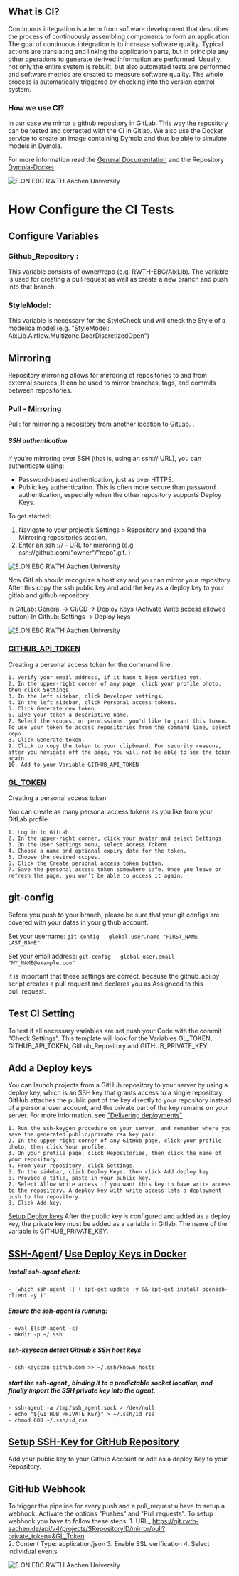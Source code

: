 ## What is CI?

Continuous integration is a term from software development that describes the process of continuously assembling components to form an application. 
The goal of continuous integration is to increase software quality.
Typical actions are translating and linking the application parts, but in principle any other operations to generate derived information are performed. 
Usually, not only the entire system is rebuilt, but also automated tests are performed and software metrics are created to measure software quality. 
The whole process is automatically triggered by checking into the version control system.

### How we use CI?
In our case we mirror a github repository in GitLab. This way the repository can be tested and corrected with the CI in Gitlab. 
We also use the Docker service to create an image containing Dymola and thus be able to simulate models in Dymola.

For more information read the [General Documentation](../04_Documentation/Documentation_GitLab.md) and the Repository [Dymola-Docker](https://git.rwth-aachen.de/EBC/EBC_intern/dymola-docker)

![E.ON EBC RWTH Aachen University](../04_Documentation/Images/GITLABCI.png)

# How Configure the CI Tests

## Configure Variables

### Github_Repository : 
This variable consists of owner/repo (e.g. RWTH-EBC/AixLib).
The variable is used for creating a pull request as well as create a new branch and push into that branch.

### StyleModel:

This variable is necessary for the StyleCheck und will check the Style of a modelica model (e.g. "StyleModel: AixLib.Airflow.Multizone.DoorDiscretizedOpen")

## Mirroring
Repository mirroring allows for mirroring of repositories to and from external sources. It can be used to mirror branches, tags, and commits between repositories.

### Pull - [Mirroring](https://docs.gitlab.com/ee/user/project/repository/repository_mirroring.html) 
Pull: for mirroring a repository from another location to GitLab. . 

##### SSH authentication

If you’re mirroring over SSH (that is, using an ssh:// URL), you can authenticate using:

- Password-based authentication, just as over HTTPS.
- Public key authentication. This is often more secure than password authentication, especially when the other repository supports Deploy Keys.

To get started:

1. Navigate to your project’s Settings > Repository and expand the Mirroring repositories section.
2. Enter an ssh :// - URL for mirroring (e.g ssh://github.com/"owner"/"repo".git. )

![E.ON EBC RWTH Aachen University](../04_Documentation/Images/Mirroring_ssh.PNG)

Now GitLab should recognize a host key and you can mirror your repository.
After this copy the ssh public key and add the key as a deploy key to your gitlab and github repository.

In GitLab:  General -> CI/CD -> Deploy Keys (Activate Write access allowed button)
In Github: Settings -> Deploy keys 

![E.ON EBC RWTH Aachen University](../04_Documentation/Images/public_key.PNG)

### [GITHUB_API_TOKEN](https://help.github.com/en/github/authenticating-to-github/creating-a-personal-access-token-for-the-command-line) 
Creating a personal access token for the command line

	1. Verify your email address, if it hasn't been verified yet.
	2. In the upper-right corner of any page, click your profile photo, then click Settings. 
	3. In the left sidebar, click Developer settings. 
	4. In the left sidebar, click Personal access tokens. 
	5. Click Generate new token. 
	6. Give your token a descriptive name. 
	7. Select the scopes, or permissions, you'd like to grant this token. To use your token to access repositories from the command line, select repo. 
	8. Click Generate token. 
	9. Click to copy the token to your clipboard. For security reasons, after you navigate off the page, you will not be able to see the token again. 
	10. Add to your Variable GITHUB_API_TOKEN

### [GL_TOKEN](https://docs.gitlab.com/ee/user/profile/personal_access_tokens.html)
Creating a personal access token

You can create as many personal access tokens as you like from your GitLab profile.

    1. Log in to GitLab.
    2. In the upper-right corner, click your avatar and select Settings.
    3. On the User Settings menu, select Access Tokens.
    4. Choose a name and optional expiry date for the token.
    5. Choose the desired scopes.
    6. Click the Create personal access token button.
    7. Save the personal access token somewhere safe. Once you leave or refresh the page, you won’t be able to access it again.

## git-config

Before you push to your branch, please be sure that your git configs are covered with your datas in your github account. 

Set your username:
`git config --global user.name "FIRST_NAME LAST_NAME"`

Set your email address:
`git config --global user.email "MY_NAME@example.com"`
	
It is important that these settings are correct, because the github_api.py script creates a pull request and declares you as Assigneed to this pull_request. 
	
## Test CI Setting
To test if all necessary variables are set push your Code with the commit "Check Settings". This template will look for the Variables GL_TOKEN, GITHUB_API_TOKEN, Github_Repository and GITHUB_PRIVATE_KEY.


## Add a Deploy keys
You can launch projects from a GitHub repository to your server by using a deploy key, which is an SSH key that grants access to a single repository. 
GitHub attaches the public part of the key directly to your repository instead of a personal user account, and the private part of the key remains on your server. 
For more information, see ["Delivering deployments"](https://developer.github.com/v3/guides/delivering-deployments/)

	1. Run the ssh-keygen procedure on your server, and remember where you save the generated public/private rsa key pair.
	2. In the upper-right corner of any GitHub page, click your profile photo, then click Your profile. 
	3. On your profile page, click Repositories, then click the name of your repository.
	4. From your repository, click Settings. 
	5. In the sidebar, click Deploy Keys, then click Add deploy key. 
	6. Provide a title, paste in your public key. 
	7. Select Allow write access if you want this key to have write access to the repository. A deploy key with write access lets a deployment push to the repository.
	8. Click Add key.

[Setup Deploy keys](https://developer.github.com/v3/guides/managing-deploy-keys/#deploy-keys)
After the public key is configured and added as a deploy key, the private key must be added as a variable in Gitlab. 
The name of the variable is GITHUB_PRIVATE_KEY.


## [SSH-Agent](https://help.github.com/en/enterprise/2.15/user/articles/generating-a-new-ssh-key-and-adding-it-to-the-ssh-agent)/ [Use Deploy Keys in Docker](https://www.webfactory.de/blog/use-ssh-key-for-private-repositories-in-github-actions) 
##### Install ssh-agent client:

	- 'which ssh-agent || ( apt-get update -y && apt-get install openssh-client -y )'

##### Ensure the ssh-agent is running:
 	
	- eval $(ssh-agent -s)
    - mkdir -p ~/.ssh
	
##### ssh-keyscan detect GitHub´s SSH host keys	

    - ssh-keyscan github.com >> ~/.ssh/known_hosts
    
##### start the ssh-agent , binding it to a predictable socket location, and finally import the SSH private key into the agent.
	- ssh-agent -a /tmp/ssh_agent.sock > /dev/null
    - echo "${GITHUB_PRIVATE_KEY}" > ~/.ssh/id_rsa
    - chmod 600 ~/.ssh/id_rsa
        
## [Setup SSH-Key for GitHub Repository](https://www.heise.de/tipps-tricks/SSH-Key-fuer-GitHub-Repositories-einrichten-4627459.html)
Add your public key to your Github Account or add as a deploy Key to your Repository.

## GitHub Webhook
To trigger the pipeline for every push and a pull_request u have to setup a webhook. Activate the options "Pushes" and "Pull requests".
To setup webhook you have to follow these steps:
	1. URL_ https://git.rwth-aachen.de/api/v4/projects/$RepositoryID/mirror/pull?private_token=&GL_Token	
	2. Content Type: application/json
	3. Enable SSL verification 
	4. Select individual events

![E.ON EBC RWTH Aachen University](../04_Documentation/Images/Webhook_trigger.PNG)


